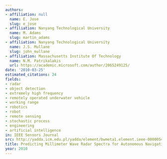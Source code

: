```yaml
---
authors:
- affiliation: null
  name: E. Jose
  slug: e_jose
- affiliation: Nanyang Technological University
  name: M. Adams
  slug: martin_adams
- affiliation: Nanyang Technological University
  name: J.S. Mullane
  slug: john_mullane
- affiliation: Massachusetts Institute Of Technology
  name: N.M. Patrikalakis
  url: https://academic.microsoft.com/author/2065249125/
date: '2010-03-25'
estimated_citations: 24
fields:
- radar
- object detection
- extremely high frequency
- remotely operated underwater vehicle
- working range
- robotics
- robot
- remote sensing
- stochastic process
- engineering
- artificial intelligence
in: IEEE Sensors Journal
src: http://yadda.icm.edu.pl/yadda/element/bwmeta1.element.ieee-000005438923
title: Predicting Millimeter Wave Radar Spectra for Autonomous Navigation
year: 2010
---
```

